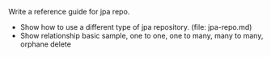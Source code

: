 Write a reference guide for jpa repo.

- Show how to use a different type of jpa repository. (file: jpa-repo.md)
- Show relationship basic sample, one to one, one to many, many to many, orphane delete